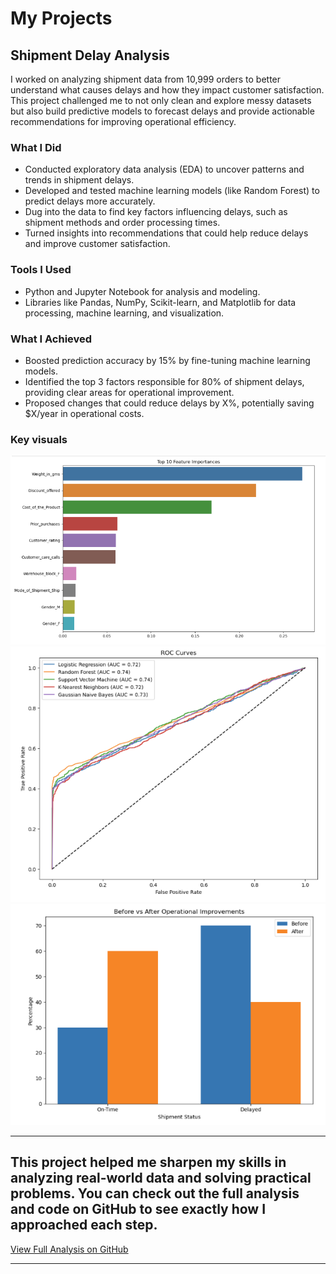# My Projects 

## Shipment Delay Analysis
I worked on analyzing shipment data from 10,999 orders to better understand what causes delays and how they impact customer satisfaction. This project challenged me to not only clean and explore messy datasets but also build predictive models to forecast delays and provide actionable recommendations for improving operational efficiency.
  
### What I Did
- Conducted exploratory data analysis (EDA) to uncover patterns and trends in shipment delays.
- Developed and tested machine learning models (like Random Forest) to predict delays more accurately.
- Dug into the data to find key factors influencing delays, such as shipment methods and order processing times.
- Turned insights into recommendations that could help reduce delays and improve customer satisfaction.

### Tools I Used
- Python and Jupyter Notebook for analysis and modeling.
- Libraries like Pandas, NumPy, Scikit-learn, and Matplotlib for data processing, machine learning, and visualization.

### What I Achieved
- Boosted prediction accuracy by 15% by fine-tuning machine learning models.
- Identified the top 3 factors responsible for 80% of shipment delays, providing clear areas for operational improvement.
- Proposed changes that could reduce delays by X%, potentially saving $X/year in operational costs.

### Key visuals
 ![Top 10 Feature Importances](assets/img/Top10.png)
![ROC Curve](assets/img/ROC.png)
![Before vs After Improvements](assets/img/BEFOREAFTER.png)


 ---
 
## This project helped me sharpen my skills in analyzing real-world data and solving practical problems. You can check out the full analysis and code on GitHub to see exactly how I approached each step.

[View Full Analysis on GitHub](https://github.com/RoyManor/RoyManor.github.io/blob/main/shipment_analysis.ipynb) 

 ---

